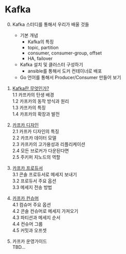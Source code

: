 # Kafka

0. Kafka 스터디를 통해서 우리가 배울 것들
    - 기본 개념
      - Kafka의 특징
      - topic, partition
      - consumer, consumer-group, offset
      - HA, failover
    - Kafka 설치 및 클러스터 구성하기
      - ansible를 통해서 도커 컨테이너로 배포
    - Go 언어를 통해서 Producer/Consumer 만들어 보기

1. [Kafka란 무엇인가?](1_kafka.md)  
  1.1 카프카의 탄생 배경  
  1.2 카프카의 동작 방식과 원리  
  1.3 카프카의 특징  
  1.4 카프카의 확장과 발전

2. [카프카 디자인](2_kafka_design.md)  
  2.1 카프카 디자인의 특징  
  2.2 카프카 데이터 모델  
  2.3 카프카의 고가용성과 리플리케이션  
  2.4 모든 브로커가 다운된다면  
  2.5 주키퍼 지노드의 역할  

3. [카프카 프로듀서](3_kafka_producer.md)  
  3.1 콘솔 프로듀서로 메세지 보내기  
  3.2 프로듀서 주요 옵션  
  3.3 메세지 전송 방법  

4. [카프카 컨슈머](4_kafka_consumer.md)  
  4.1 컴슈머 주요 옵션  
  4.2 콘솔 컨슈머로 메세지 가져오기  
  4.3 파티션과 메세지 순서  
  4.4 컨슈머 그룹  
  4.5 커밋과 오프셋  

5. 카프카 운영가이드  
  TBD...  